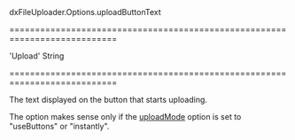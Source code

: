 <!--id-->dxFileUploader.Options.uploadButtonText<!--/id-->
===========================================================================
<!--default-->'Upload'<!--/default-->
<!--type-->String<!--/type-->
===========================================================================

<!--shortDescription-->
The text displayed on the button that starts uploading.
<!--/shortDescription-->

<!--fullDescription-->
The option makes sense only if the [uploadMode](/Documentation/ApiReference/UI_Widgets/dxFileUploader/Configuration/#uploadMode) option is set to "useButtons" or "instantly".


<!--/fullDescription-->
